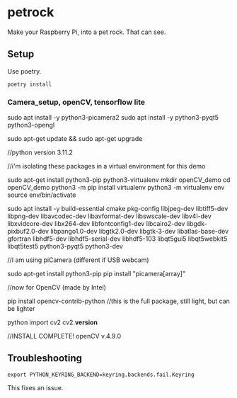 # petrock
Make your Raspberry Pi, into a pet rock. That can see.

## Setup
Use poetry.

`poetry install`

### Camera_setup, openCV, tensorflow lite

sudo apt install -y python3-picamera2
sudo apt install -y python3-pyqt5 python3-opengl

sudo apt-get update && sudo apt-get upgrade 

//python version 3.11.2

//i'm isolating these packages in a virtual environment for this demo

sudo apt-get install python3-pip python3-virtualenv
mkdir openCV_demo
cd openCV_demo
python3 -m pip install virtualenv
python3 -m virtualenv env
source env/bin/activate

sudo apt install -y build-essential cmake pkg-config libjpeg-dev libtiff5-dev libpng-dev libavcodec-dev libavformat-dev libswscale-dev libv4l-dev libxvidcore-dev libx264-dev libfontconfig1-dev libcairo2-dev libgdk-pixbuf2.0-dev libpango1.0-dev libgtk2.0-dev libgtk-3-dev libatlas-base-dev gfortran libhdf5-dev libhdf5-serial-dev libhdf5-103 libqt5gui5 libqt5webkit5 libqt5test5 python3-pyqt5 python3-dev

//I am using piCamera (different if USB webcam)

sudo apt-get install python3-pip 
pip install "picamera[array]"

//now for OpenCV (made by Intel)

pip install opencv-contrib-python  //this is the full package, still light, but can be lighter

python
import cv2
cv2.__version__

//INSTALL COMPLETE! openCV v.4.9.0

## Troubleshooting
`export PYTHON_KEYRING_BACKEND=keyring.backends.fail.Keyring`

This fixes an issue.
